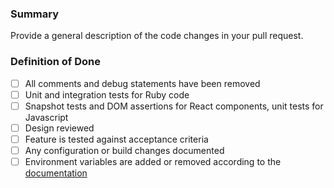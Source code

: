### Summary

Provide a general description of the code changes in your pull request.

### Definition of Done

- [ ] All comments and debug statements have been removed
- [ ] Unit and integration tests for Ruby code
- [ ] Snapshot tests and DOM assertions for React components, unit tests for Javascript
- [ ] Design reviewed
- [ ] Feature is tested against acceptance criteria
- [ ] Any configuration or build changes documented
- [ ] Environment variables are added or removed according to the [documentation](https://github.com/nextglass/utfb/wiki/PR-Apps:-Adding-new-environment-variables)
